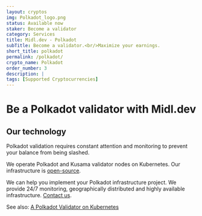 ```yaml
---
layout: cryptos
img: Polkadot_logo.png
status: Available now
staker: Become a validator
category: Services
title: Midl.dev - Polkadot
subTitle: Become a validator.<br/>Maximize your earnings.
short_title: polkadot
permalink: /polkadot/
crypto_name: Polkadot
order_number: 3
description: | 
tags: [Supported Cryptocurrencies]
---
```


# Be a Polkadot validator with Midl.dev

## Our technology

Polkadot validation requires constant attention and monitoring to prevent your balance from being slashed.

We operate Polkadot and Kusama validator nodes on Kubernetes. Our infrastructure is [open-source](https://github.com/midl-dev/polkadot-k8s).

We can help you implement your Polkadot infrastructure project. We provide 24/7 monitoring, geographically distributed and highly available infrastructure. [Contact us](mailto:hello@midl.dev).

See also: [A Polkadot Validator on Kubernetes](https://medium.com/@midl.dev/a-polkadot-validator-on-kubernetes-3e694cb43841)
